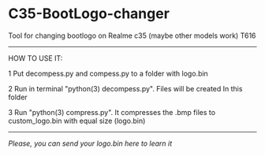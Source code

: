 # C35-BootLogo-changer
Tool for changing bootlogo on Realme c35 (maybe other models work) T616

--------------

HOW TO USE IT:

1 Put decompess.py and compess.py to a folder with logo.bin

2 Run in terminal "python(3) decompess.py". Files will be created In this folder

3 Run "python(3) compress.py". It compresses the .bmp files to custom_logo.bin with equal size (logo.bin)

---------------


_Please, you can send your logo.bin here to learn it_
